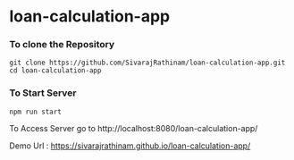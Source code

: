 # loan-calculation-app

### To clone the Repository

```
git clone https://github.com/SivarajRathinam/loan-calculation-app.git
cd loan-calculation-app 
```

### To Start Server
>
```
npm run start
```
>
To Access Server
go to http://localhost:8080/loan-calculation-app/


Demo Url : https://sivarajrathinam.github.io/loan-calculation-app/
